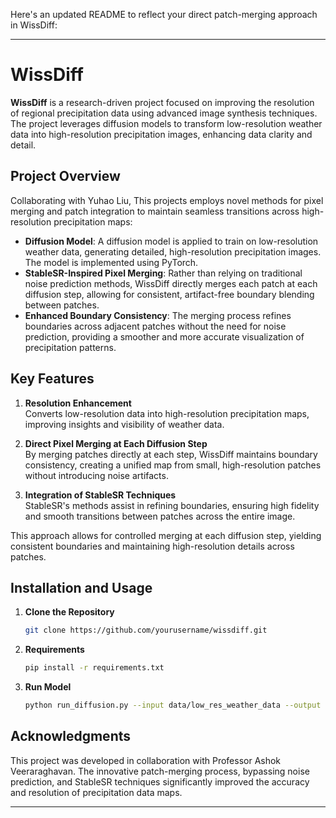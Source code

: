 Here's an updated README to reflect your direct patch-merging approach in WissDiff:

---

# WissDiff

**WissDiff** is a research-driven project focused on improving the resolution of regional precipitation data using advanced image synthesis techniques. The project leverages diffusion models to transform low-resolution weather data into high-resolution precipitation images, enhancing data clarity and detail.

## Project Overview

Collaborating with Yuhao Liu, This projects employs novel methods for pixel merging and patch integration to maintain seamless transitions across high-resolution precipitation maps:

- **Diffusion Model**: A diffusion model is applied to train on low-resolution weather data, generating detailed, high-resolution precipitation images. The model is implemented using PyTorch.
- **StableSR-Inspired Pixel Merging**: Rather than relying on traditional noise prediction methods, WissDiff directly merges each patch at each diffusion step, allowing for consistent, artifact-free boundary blending between patches.
- **Enhanced Boundary Consistency**: The merging process refines boundaries across adjacent patches without the need for noise prediction, providing a smoother and more accurate visualization of precipitation patterns.

## Key Features

1. **Resolution Enhancement**  
   Converts low-resolution data into high-resolution precipitation maps, improving insights and visibility of weather data.

2. **Direct Pixel Merging at Each Diffusion Step**  
   By merging patches directly at each step, WissDiff maintains boundary consistency, creating a unified map from small, high-resolution patches without introducing noise artifacts.

3. **Integration of StableSR Techniques**  
   StableSR's methods assist in refining boundaries, ensuring high fidelity and smooth transitions between patches across the entire image.

This approach allows for controlled merging at each diffusion step, yielding consistent boundaries and maintaining high-resolution details across patches.

## Installation and Usage

1. **Clone the Repository**
   ```bash
   git clone https://github.com/yourusername/wissdiff.git
   ```

2. **Requirements**
   ```bash
   pip install -r requirements.txt
   ```

3. **Run Model**
   ```bash
   python run_diffusion.py --input data/low_res_weather_data --output results/high_res_precipitation
   ```

## Acknowledgments

This project was developed in collaboration with Professor Ashok Veeraraghavan. The innovative patch-merging process, bypassing noise prediction, and StableSR techniques significantly improved the accuracy and resolution of precipitation data maps.

---
